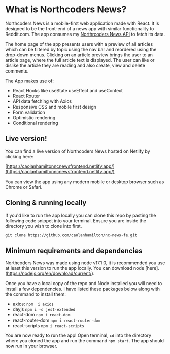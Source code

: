 

# What is Northcoders News?

Northcoders News is a mobile-first web application made with React. It is designed to be the front-end of a news app with similar functionality to Reddit.com. The app consumes my [Northrcoders News API](https://github.com/caolanhamilton/NC-News) to fetch its data.

The home page of the app presents users with a preview of all articles which can be filtered by topic using the nav bar and reordered using the drop-down menus. Clicking on an article preview brings the user to an article page, where the full article text is displayed. The user can like or dislike the article they are reading and also create, view and delete comments. 

The App makes use of:
 - React Hooks like useState useEffect and useContext
 - React Router
 - API data fetching with Axios
 - Responsive CSS and mobile first design
 - Form validation
 - Optimistic rendering
 - Conditional rendering

## Live version!

You can find a live version of Northcoders News hosted on Netlify by clicking here:

[https://caolanhamiltonncnewsfrontend.netlify.app/](https://caolanhamiltonncnewsfrontend.netlify.app/)

You can view the app using any modern mobile or desktop browser such as Chrome or Safari.

## Cloning & running locally

If you'd like to run the app locally you can clone this repo by pasting the following code snippet into your terminal.  Ensure you are inside the directory you wish to clone into first.

    git clone https://github.com/caolanhamilton/nc-news-fe.git

## Minimum requirements and dependencies

Northcoders News was made using node v17.1.0, it is recommended you use at least this version to run the app locally. You can download node [here].(https://nodejs.org/en/download/current/).

Once you have a local copy of the repo and Node installed you will need to install a few dependencies. I have listed these packages below along with the command to install them:

 - axios: `npm  i axios`
 - dayjs `npm i -d jest-extended`
 - react-dom `npm i react-dom`
 - react-router-dom `npm i react-router-dom`
 - react-scripts `npm i react-scripts`

You are now ready to run the app! Open terminal, `cd` into the directory where you cloned the app and run the command `npm start`. The app should now run in your browser.